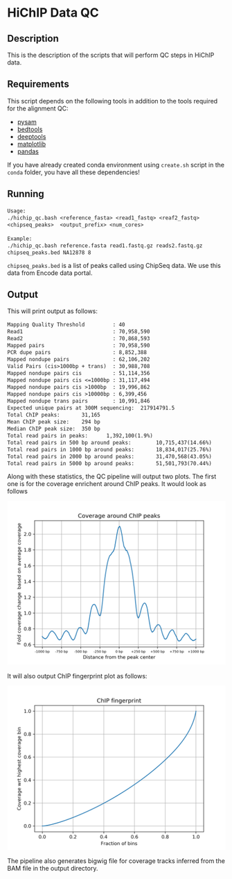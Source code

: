 # HiChIP Data QC 
## Description
This is the description of the scripts that will perform QC steps in HiChIP data.

## Requirements

This script depends on the following tools in addition to the tools required for the alignment QC:

- [pysam](https://pysam.readthedocs.io/en/latest/)
- [bedtools](https://bedtools.readthedocs.io/en/latest/index.html)
- [deeptools](https://deeptools.readthedocs.io/en/develop/)
- [matplotlib](https://matplotlib.org/)
- [pandas](https://pandas.pydata.org/pandas-docs/stable/dsintro.html)

If you have already created conda environment using `create.sh` script in the `conda` folder, you have all these dependencies!

## Running


```
Usage: 
./hichip_qc.bash <reference_fasta> <read1_fastq> <reaf2_fastq>  <chipseq_peaks>  <output_prefix> <num_cores>

Example:
./hichip_qc.bash reference.fasta read1.fastq.gz reads2.fastq.gz chipseq_peaks.bed NA12878 8
```

`chipseq_peaks.bed` is a list of peaks called using ChipSeq data. We use this data from Encode data portal. 

## Output
This will print output as follows: 

```
Mapping Quality Threshold         : 40
Read1                             : 70,958,590
Read2                             : 70,868,593
Mapped pairs                      : 70,958,590
PCR dupe pairs                    : 8,852,388
Mapped nondupe pairs              : 62,106,202
Valid Pairs (cis>1000bp + trans)  : 30,988,708
Mapped nondupe pairs cis          : 51,114,356
Mapped nondupe pairs cis <=1000bp : 31,117,494
Mapped nondupe pairs cis >1000bp  : 19,996,862
Mapped nondupe pairs cis >10000bp : 6,399,456
Mapped nondupe trans pairs        : 10,991,846
Expected unique pairs at 300M sequencing:  217914791.5
Total ChIP peaks:       31,165
Mean ChIP peak size:    294 bp
Median ChIP peak size:  350 bp
Total read pairs in peaks:      1,392,100(1.9%)
Total read pairs in 500 bp around peaks:        10,715,437(14.66%)
Total read pairs in 1000 bp around peaks:       18,834,017(25.76%)
Total read pairs in 2000 bp around peaks:       31,470,568(43.05%)
Total read pairs in 5000 bp around peaks:       51,501,793(70.44%)
```

Along with these statistics, the QC pipeline will output two plots. The first one is for the coverage enrichent around ChIP peaks. It would look as follows


![ChIP Enrichment Plot ](chip_enrichment_plot.png)

It will also output ChIP fingerprint plot as follows:

![ChIP Fingerprint Plot ](plot_fingerprint.png)

The pipeline also generates bigwig file for coverage tracks inferred from the BAM file in the output directory. 
